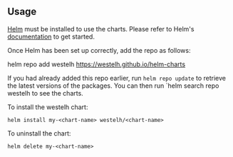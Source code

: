 ## Usage

[Helm](https://helm.sh) must be installed to use the charts.  Please refer to
Helm's [documentation](https://helm.sh/docs) to get started.

Once Helm has been set up correctly, add the repo as follows:

  helm repo add westelh https://westelh.github.io/helm-charts

If you had already added this repo earlier, run `helm repo update` to retrieve
the latest versions of the packages.  You can then run `helm search repo
westelh to see the charts.

To install the westelh chart:

    helm install my-<chart-name> westelh/<chart-name>

To uninstall the chart:

    helm delete my-<chart-name>